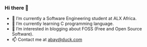 ### Hi there 👋

<!--
**itsbayahmed/itsbayahmed** is a ✨ _special_ ✨ repository because its `README.md` (this file) appears on your GitHub profile.

Here are some ideas to get you started:

- 🔭 I’m currently working on ...
- 🌱 I’m currently learning ...
- 👯 I’m looking to collaborate on ...
- 🤔 I’m looking for help with ...
- 💬 Ask me about ...
- 📫 How to reach me: ...
- 😄 Pronouns: ...
- ⚡ Fun fact: ...
-->
- 🔭  I’m currently a Software Engineering student at ALX Africa.
- 🌱  I’m currently learning C programming language.
- 👀  I’m interested in blogging about FOSS (Free and Open Source Software).
- 📫  Contact me at abay@duck.com 
